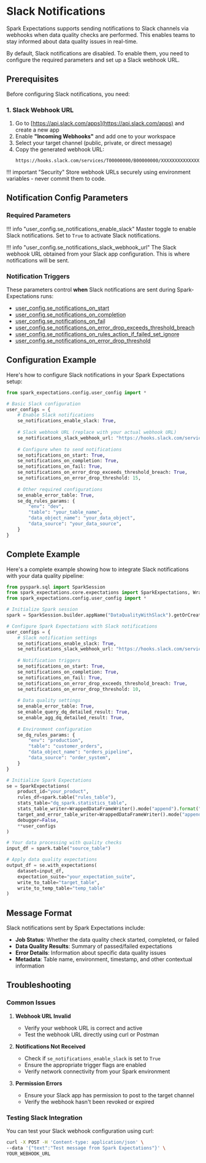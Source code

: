 # Slack Notifications

Spark Expectations supports sending notifications to Slack channels via webhooks when data quality checks are performed. This enables teams to stay informed about data quality issues in real-time.

By default, Slack notifications are disabled. To enable them, you need to configure the required parameters and set up a Slack webhook URL.

## Prerequisites

Before configuring Slack notifications, you need:

### 1. Slack Webhook URL

1. Go to [https://api.slack.com/apps](https://api.slack.com/apps) and create a new app
2. Enable **"Incoming Webhooks"** and add one to your workspace
3. Select your target channel (public, private, or direct message)
4. Copy the generated webhook URL:
   ```
   https://hooks.slack.com/services/T00000000/B00000000/XXXXXXXXXXXXXXXXXXXXXXXX
   ```

!!! important "Security"
    Store webhook URLs securely using environment variables - never commit them to code.

## Notification Config Parameters

### Required Parameters

!!! info "user_config.se_notifications_enable_slack"
    Master toggle to enable Slack notifications. Set to `True` to activate Slack notifications.

!!! info "user_config.se_notifications_slack_webhook_url" 
    The Slack webhook URL obtained from your Slack app configuration. This is where notifications will be sent.

### Notification Triggers

These parameters control **when** Slack notifications are sent during Spark-Expectations runs:

- <abbr title="Enable notifications when job starts">user_config.se_notifications_on_start</abbr>
- <abbr title="Enable notifications when job ends">user_config.se_notifications_on_completion</abbr> 
- <abbr title="Enable notifications on failure">user_config.se_notifications_on_fail</abbr>
- <abbr title="Notify if error drop threshold is breached">user_config.se_notifications_on_error_drop_exceeds_threshold_breach</abbr>
- <abbr title="Notify if rules with action 'ignore' fail">user_config.se_notifications_on_rules_action_if_failed_set_ignore</abbr>
- <abbr title="Threshold value for error drop notifications">user_config.se_notifications_on_error_drop_threshold</abbr>

## Configuration Example

Here's how to configure Slack notifications in your Spark Expectations setup:

```python
from spark_expectations.config.user_config import *

# Basic Slack configuration
user_configs = {
    # Enable Slack notifications
    se_notifications_enable_slack: True,
    
    # Slack webhook URL (replace with your actual webhook URL)
    se_notifications_slack_webhook_url: "https://hooks.slack.com/services/T00000000/B00000000/XXXXXXXXXXXXXXXXXXXXXXXX",
    
    # Configure when to send notifications
    se_notifications_on_start: True,
    se_notifications_on_completion: True, 
    se_notifications_on_fail: True,
    se_notifications_on_error_drop_exceeds_threshold_breach: True,
    se_notifications_on_error_drop_threshold: 15,
    
    # Other required configurations
    se_enable_error_table: True,
    se_dq_rules_params: {
        "env": "dev",
        "table": "your_table_name",
        "data_object_name": "your_data_object",
        "data_source": "your_data_source",
    }
}
```

## Complete Example

Here's a complete example showing how to integrate Slack notifications with your data quality pipeline:

```python
from pyspark.sql import SparkSession
from spark_expectations.core.expectations import SparkExpectations, WrappedDataFrameWriter
from spark_expectations.config.user_config import *

# Initialize Spark session
spark = SparkSession.builder.appName("DataQualityWithSlack").getOrCreate()

# Configure Spark Expectations with Slack notifications
user_configs = {
    # Slack notification settings
    se_notifications_enable_slack: True,
    se_notifications_slack_webhook_url: "https://hooks.slack.com/services/YOUR/WEBHOOK/URL",
    
    # Notification triggers
    se_notifications_on_start: True,
    se_notifications_on_completion: True,
    se_notifications_on_fail: True,
    se_notifications_on_error_drop_exceeds_threshold_breach: True,
    se_notifications_on_error_drop_threshold: 10,
    
    # Data quality settings
    se_enable_error_table: True,
    se_enable_query_dq_detailed_result: True,
    se_enable_agg_dq_detailed_result: True,
    
    # Environment configuration
    se_dq_rules_params: {
        "env": "production",
        "table": "customer_orders", 
        "data_object_name": "orders_pipeline",
        "data_source": "order_system",
    }
}

# Initialize Spark Expectations
se = SparkExpectations(
    product_id="your_product",
    rules_df=spark.table("rules_table"),
    stats_table="dq_spark.statistics_table",
    stats_table_writer=WrappedDataFrameWriter().mode("append").format("delta"),
    target_and_error_table_writer=WrappedDataFrameWriter().mode("append").format("delta"),
    debugger=False,
    **user_configs
)

# Your data processing with quality checks
input_df = spark.table("source_table")

# Apply data quality expectations
output_df = se.with_expectations(
    dataset=input_df,
    expectation_suite="your_expectation_suite",
    write_to_table="target_table",
    write_to_temp_table="temp_table"
)
```

## Message Format

Slack notifications sent by Spark Expectations include:

- **Job Status**: Whether the data quality check started, completed, or failed
- **Data Quality Results**: Summary of passed/failed expectations  
- **Error Details**: Information about specific data quality issues
- **Metadata**: Table name, environment, timestamp, and other contextual information

## Troubleshooting

### Common Issues

1. **Webhook URL Invalid**
   - Verify your webhook URL is correct and active
   - Test the webhook URL directly using curl or Postman

2. **Notifications Not Received**
   - Check if `se_notifications_enable_slack` is set to `True`
   - Ensure the appropriate trigger flags are enabled
   - Verify network connectivity from your Spark environment

3. **Permission Errors** 
   - Ensure your Slack app has permission to post to the target channel
   - Verify the webhook hasn't been revoked or expired

### Testing Slack Integration

You can test your Slack webhook configuration using curl:

```bash
curl -X POST -H 'Content-type: application/json' \
--data '{"text":"Test message from Spark Expectations"}' \
YOUR_WEBHOOK_URL
```
